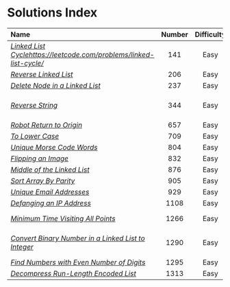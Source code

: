 # **Solutions Index**

Name               | Number  | Difficulty | Tags | Language
:---               |  :---:  |   :---:    |  :---:|:---:
*[Linked List Cycle]()https://leetcode.com/problems/linked-list-cycle/* | 141 | Easy | Linked List, Two Pointers | [C++](https://github.com/lareenmelo/algorithms/blob/master/solutions/leetcode/141.cpp)
*[Reverse Linked List](https://leetcode.com/problems/reverse-linked-list/)* | 206 | Easy | Linked List | [C++](https://github.com/lareenmelo/algorithms/blob/master/solutions/leetcode/206.cpp)|
*[Delete Node in a Linked List](https://leetcode.com/problems/delete-node-in-a-linked-list/)* | 237 | Easy | Linked List | [C++](https://github.com/lareenmelo/algorithms/blob/master/solutions/leetcode/237.cpp)
*[Reverse String](https://leetcode.com/problems/reverse-string/)* | 344 | Easy | Two Pointers, String | [C++](https://github.com/lareenmelo/algorithms/blob/master/solutions/leetcode/344.cpp)
*[Robot Return to Origin](https://leetcode.com/problems/robot-return-to-origin/)* | 657 | Easy | String | [C++](https://github.com/lareenmelo/algorithms/blob/master/solutions/leetcode/657.cpp)
*[To Lower Case](https://leetcode.com/problems/to-lower-case/)* | 709 | Easy | String | [C++](https://github.com/lareenmelo/algorithms/blob/master/solutions/leetcode/709.cpp)
*[Unique Morse Code Words](https://leetcode.com/problems/unique-morse-code-words)* | 804 | Easy | String | [C++](https://github.com/lareenmelo/algorithms/blob/master/solutions/leetcode/804.cpp)
*[Flipping an Image](https://leetcode.com/problems/flipping-an-image)* | 832 | Easy | Array |[C++](https://github.com/lareenmelo/algorithms/blob/master/solutions/leetcode/832.cpp)
*[Middle of the Linked List](https://leetcode.com/problems/middle-of-the-linked-list/)* | 876 | Easy | Linked List | [C++](https://github.com/lareenmelo/algorithms/blob/master/solutions/leetcode/876.cpp)
*[Sort Array By Parity](https://leetcode.com/problems/sort-array-by-parity)* | 905 | Easy | Array |[C++](https://github.com/lareenmelo/algorithms/blob/master/solutions/leetcode/905.cpp)
*[Unique Email Addresses](https://leetcode.com/problems/unique-email-addresses/)* | 929 | Easy | String | [C++](https://github.com/lareenmelo/algorithms/blob/master/solutions/leetcode/929.cpp)
*[Defanging an IP Address](https://leetcode.com/problems/defanging-an-ip-address)* | 1108 | Easy | String | [C++](https://github.com/lareenmelo/algorithms/blob/master/solutions/leetcode/1108.cpp)
*[Minimum Time Visiting All Points](https://leetcode.com/problems/minimum-time-visiting-all-points)* | 1266 | Easy | Array, Geometry | [C++](https://github.com/lareenmelo/algorithms/blob/master/solutions/leetcode/1266.cpp)
*[Convert Binary Number in a Linked List to Integer](https://leetcode.com/problems/convert-binary-number-in-a-linked-list-to-integer/)* | 1290 | Easy | Linked List, Bit Manipulation | [C++](https://github.com/lareenmelo/algorithms/blob/master/solutions/leetcode/1290.cpp)
*[Find Numbers with Even Number of Digits](https://leetcode.com/problems/find-numbers-with-even-number-of-digits)* | 1295 | Easy | Array | [C++](https://github.com/lareenmelo/algorithms/blob/master/solutions/leetcode/1295.cpp)
*[Decompress Run-Length Encoded List](https://leetcode.com/problems/decompress-run-length-encoded-list/)* | 1313 | Easy | Array | [C++](https://github.com/lareenmelo/algorithms/blob/master/solutions/leetcode/1313.cpp)